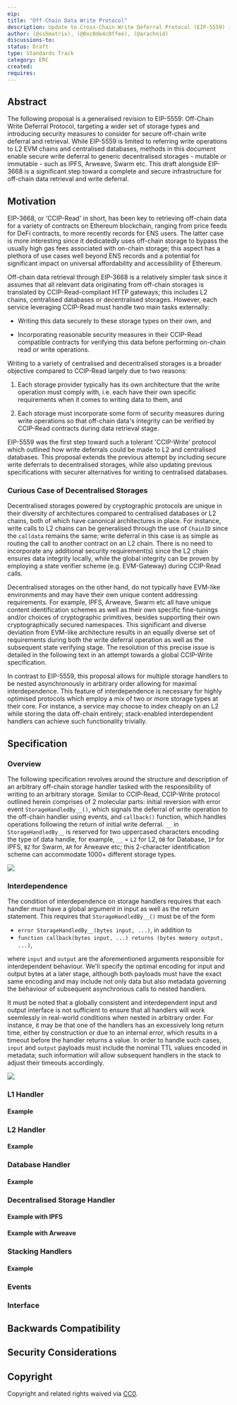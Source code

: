 ```yaml
---
eip:
title: "Off-Chain Data Write Protocol"
description: Update to Cross-Chain Write Deferral Protocol (EIP-5559) incorporating secure write deferrals to centralised databases and decentralised (and mutable) storages
author: (@sshmatrix), (@0xc0de4c0ffee), (@arachnid)
discussions-to:
status: Draft
type: Standards Track
category: ERC
created:
requires:
---
```


## Abstract
The following proposal is a generalised revision to EIP-5559: Off-Chain Write Deferral Protocol, targeting a wider set of storage types and introducing security measures to consider for secure off-chain write deferral and retrieval. While EIP-5559 is limited to referring write operations to L2 EVM chains and centralised databases, methods in this document enable secure write deferral to generic decentralised storages - mutable or immutable - such as IPFS, Arweave, Swarm etc. This draft alongside EIP-3668 is a significant step toward a complete and secure infrastructure for off-chain data retrieval and write deferral.

## Motivation
EIP-3668, or 'CCIP-Read' in short, has been key to retrieving off-chain data for a variety of contracts on Ethereum blockchain, ranging from price feeds for DeFi contracts, to more recently records for ENS users. The latter case is more interesting since it dedicatedly uses off-chain storage to bypass the usually high gas fees associated with on-chain storage; this aspect has a plethora of use cases well beyond ENS records and a potential for significant impact on universal affordability and accessibility of Ethereum. 

Off-chain data retrieval through EIP-3668 is a relatively simpler task since it assumes that all relevant data originating from off-chain storages is translated by CCIP-Read-compliant HTTP gateways; this includes L2 chains, centralised databases or decentralised storages. However, each service leveraging CCIP-Read must handle two main tasks externally:

- Writing this data securely to these storage types on their own, and

- Incorporating reasonable security measures in their CCIP-Read compatible contracts for verifying this data before performing on-chain read or write operations.

Writing to a variety of centralised and decentralised storages is a broader objective compared to CCIP-Read largely due to two reasons:

1. Each storage provider typically has its own architecture that the write operation must comply with, i.e. each have their own specific requirements when it comes to writing data to them, and

2. Each storage must incorporate some form of security measures during write operations so that off-chain data's integrity can be verified by CCIP-Read contracts during data retrieval stage.

EIP-5559 was the first step toward such a tolerant 'CCIP-Write' protocol which outlined how write deferrals could be made to L2 and centralised databases. This proposal extends the previous attempt by including secure write deferrals to decentralised storages, while also updating previous specifications with securer alternatives for writing to centralised databases.

### Curious Case of Decentralised Storages
Decentralised storages powered by cryptographic protocols are unique in their diversity of architectures compared to centralised databases or L2 chains, both of which have canonical architectures in place. For instance, write calls to L2 chains can be generalised through the use of `ChainID` since the `calldata` remains the same; write deferral in this case is as simple as routing the call to another contract on an L2 chain. There is no need to incorporate any additional security requirement(s) since the L2 chain ensures data integrity locally, while the global integrity can be proven by employing a state verifier scheme (e.g. EVM-Gateway) during CCIP-Read calls. 

Decentralised storages on the other hand, do not typically have EVM-like environments and may have their own unique content addressing requirements. For example, IPFS, Arweave, Swarm etc all have unique content identification schemes as well as their own specific fine-tunings and/or choices of cryptographic primitives, besides supporting their own cryptographically secured namespaces. This significant and diverse deviation from EVM-like architecture results in an equally diverse set of requirements during both the write deferral operation as well as the subsequent state verifying stage. The resolution of this precise issue is detailed in the following text in an attempt towards a global CCIP-Write specification.

In contrast to EIP-5559, this proposal allows for multiple storage handlers to be nested asynchronously in arbitrary order allowing for maximal interdependence. This feature of interdependence is necessary for highly optimised protocols which employ a mix of two or more storage types at their core. For instance, a service may choose to index cheaply on an L2 while storing the data off-chain entirely; stack-enabled interdependent handlers can achieve such functionality trivially. 

## Specification    
### Overview
The following specification revolves around the structure and description of an arbitrary off-chain storage handler tasked with the responsibility of writing to an arbitrary storage. Similar to CCIP-Read, CCIP-Write protocol outlined herein comprises of 2 molecular parts: initial reversion with error event `StorageHandledBy__()`, which signals the deferral of write operation to the off-chain handler using events, and `callback()` function, which handles operations following the return of initial write deferral. `__` in `StorageHandledBy__` is reserved for two uppercased characters encoding the type of data handle, for example, `__` = `L2` for L2, `DB` for Database, `IP` for IPFS, `BZ` for Swarm, `AR` for Arweave etc; this 2-character identification scheme can accommodate 1000+ different storage types.

![](https://raw.githubusercontent.com/namesys-eth/namesys-ccip-write/main/images/schematic.png)

### Interdependence
The condition of interdependence on storage handlers requires that each handler must have a global argument in input as well as the return statement. This requires that `StorageHandledBy__()` must be of the form

- `error StorageHandledBy__(bytes input, ...)`, in addition to 
- `function callback(bytes input, ...) returns (bytes memory output, ...)`, 

where `input` and `output` are the aforementioned arguments responsible for interdependent behaviour. We'll specify the optimal encoding for input and output bytes at a later stage, although both payloads must have the exact same encoding and may include not only data but also metadata governing the behaviour of subsequent asynchronous calls to nested handlers.

It must be noted that a globally consistent and interdependent input and output interface is not sufficient to ensure that all handlers will work seemlessly in real-world conditions when nested in arbitrary order. For instance, it may be that one of the handlers has an excessively long return time, either by construction or due to an internal error, which results in a timeout before the handler returns a value. In order to handle such cases, `input` and `output` payloads must include the nominal TTL values encoded in metadata; such information will allow subsequent handlers in the stack to adjust their timeouts accordingly.

![](https://raw.githubusercontent.com/namesys-eth/namesys-ccip-write/main/images/nested.png)

### L1 Handler


#### Example

### L2 Handler

#### Example

### Database Handler

#### Example

### Decentralised Storage Handler

#### Example with IPFS

#### Example with Arweave

### Stacking Handlers

#### Example

### Events

### Interface

## Backwards Compatibility

## Security Considerations

###

## Copyright
Copyright and related rights waived via [CC0](../LICENSE.md).